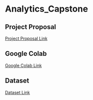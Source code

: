 # Analytics_Capstone

## Project Proposal 
[Project Proposal Link](https://docs.google.com/presentation/d/1YCPXPye0yBwvGRCCgYu--sPzDZ95viQ4dNNc1-T2edk/edit?slide=id.g38d6c9e7b5d_0_14#slide=id.g38d6c9e7b5d_0_14)

## Google Colab
[Google Colab Link](Analytics_Capstone.ipynb)

## Dataset
[Dataset Link](FuelConsumptionandCost.csv) 
